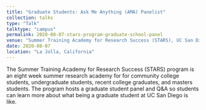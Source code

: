 ```yaml
---
title: "Graduate Students: Ask Me Anything (AMA) Panelist"
collection: talks
type: "Talk"
talktype: "campus"
permalink: 2020-08-07-stars-program-graduate-school-panel
venue: "Summer Training Academy for Research Success (STARS), UC San Diego"
date: 2020-08-07
location: "La Jolla, California"
---
```


The Summer Training Academy for Research Success (STARS) program is an eight week summer research academy for for community college students, undergraduate students, recent college graduates, and masters students. The program hosts a graduate student panel and Q&A so students can learn more about what being a graduate student at UC San Diego is like.